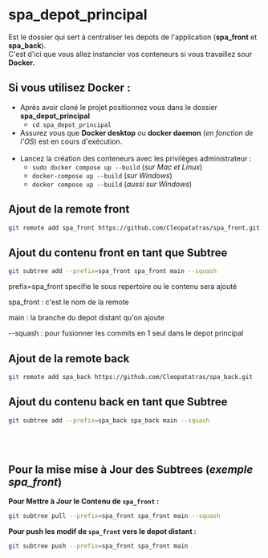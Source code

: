 # spa_depot_principal
Est le dossier qui sert à centraliser les depots de l'application (**spa_front** et **spa_back**).<br>
C'est d'ici que vous allez instancier vos conteneurs si vous travaillez sour **Docker.**

## Si vous utilisez Docker :
- Après avoir cloné le projet positionnez vous dans le dossier **spa_depot_principal**<br>
    - ```cd spa_depot_principal```
- Assurez vous que **Docker desktop** ou **docker daemon** (_en fonction de l'OS_) est en cours d'exécution.<br><br>
- Lancez la création des conteneurs avec les privilèges administrateur :
    - ```sudo docker compose up --build``` (_sur Mac et Linux_)
    - ```docker-compose up --build``` (_sur Windows_)
    - ```docker compose up --build``` (_aussi sur Windows_)

## Ajout de la remote front
```bash
git remote add spa_front https://github.com/Cleopatatras/spa_front.git
```

## Ajout du contenu front en tant que Subtree
```bash
git subtree add --prefix=spa_front spa_front main --squash
```
prefix=spa_front specifie le sous repertoire ou le contenu sera ajouté

spa_front : c'est le nom de la remote

main : la branche du depot distant qu'on ajoute

--squash : pour fusionner les commits en 1 seul dans le depot principal

## Ajout de la remote back
```bash
git remote add spa_back https://github.com/Cleopatatras/spa_back.git
```

## Ajout du contenu back en tant que Subtree
```bash
git subtree add --prefix=spa_back spa_back main --squash
```
<br><br>

## Pour la mise mise à Jour des Subtrees (_exemple spa_front_)

**Pour Mettre à Jour le Contenu de `spa_front` :**

```bash
git subtree pull --prefix=spa_front spa_front main --squash
```

**Pour push les modif de `spa_front` vers le depot distant :**

```bash
git subtree push --prefix=spa_front spa_front main
```


